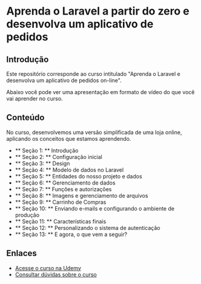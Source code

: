 # Aprenda o Laravel a partir do zero e desenvolva um aplicativo de pedidos

## Introdução

Este repositório corresponde ao curso intitulado "Aprenda o Laravel e desenvolva um aplicativo de pedidos on-line".

Abaixo você pode ver uma apresentação em formato de vídeo do que você vai aprender no curso.


## Conteúdo

No curso, desenvolvemos uma versão simplificada de uma loja online, aplicando os conceitos que estamos aprendendo.

- ** Seção 1: ** Introdução
- ** Seção 2: ** Configuração inicial
- ** Seção 3: ** Design
- ** Seção 4: ** Modelo de dados no Laravel
- ** Seção 5: ** Entidades do nosso projeto e dados
- ** Seção 6: ** Gerenciamento de dados
- ** Seção 7: ** Funções e autorizações
- ** Seção 8: ** Imagens e gerenciamento de arquivos
- ** Seção 9: ** Carrinho de Compras
- ** Seção 10: ** Enviando e-mails e configurando o ambiente de produção
- ** Seção 11: ** Características finais
- ** Seção 12: ** Personalizando o sistema de autenticação
- ** Seção 13: ** E agora, o que vem a seguir?

## Enlaces

- [Acesse o curso na Udemy](https://www.udemy.com/curso-laravel-5-5-desde-cero-desarrolla-publica-una-app-pedidos/?couponCode=DSCTO_ESPECIAL)
- [Consultar dúvidas sobre o curso](http://m.me/programacionymas)
